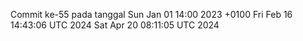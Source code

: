Commit ke-55 pada tanggal Sun Jan 01 14:00 2023 +0100
Fri Feb 16 14:43:06 UTC 2024
Sat Apr 20 08:11:05 UTC 2024
